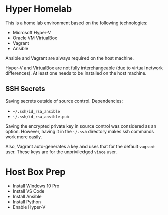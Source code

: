 # Hyper Homelab
This is a home lab environment based on the following technologies:
- Microsoft Hyper-V
- Oracle VM VirtualBox
- Vagrant
- Ansible

Ansible and Vagrant are always required on the host machine.

Hyper-V and VirtualBox are not fully interchangeable (due to virtual network differences). At least one needs to be installed on the host machine.

## SSH Secrets
Saving secrets outside of source control.
Dependencies:
- `~/.ssh/id_rsa_ansible`
- `~/.ssh/id_rsa_ansible.pub`

Saving the encrypted private key in source control was considered as an option. However, having it in the `~/.ssh` directory makes ssh commands work more easily.

Also, Vagrant auto-generates a key and uses that for the default `vagrant` user. These keys are for the unpriviledged `vince` user.

# Host Box Prep
- Install Windows 10 Pro
- Install VS Code
- Install Ansible
- Install Python
- Enable Hyper-V
